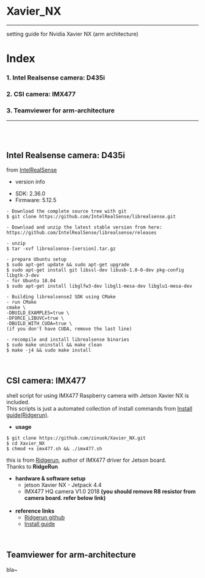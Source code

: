 # Xavier_NX
***
setting guide for Nvidia Xavier NX (arm architecture)
# Index
### 1. Intel Realsense camera: D435i
### 2. CSI camera: IMX477
### 3. Teamviewer for arm-architecture
***
<br><br>

## Intel Realsense camera: D435i
from [IntelRealSense](https://github.com/IntelRealSense/librealsense/blob/master/doc/installation.md)
- version info
+ SDK: 2.36.0
+ Firmware: 5.12.5
```
- Download the complete source tree with git
$ git clone https://github.com/IntelRealSense/librealsense.git

- Download and unzip the latest stable version from here: https://github.com/IntelRealSense/librealsense/releases

- unzip
$ tar -xvf librealsense-[version].tar.gz

- prepare Ubuntu setup
$ sudo apt-get update && sudo apt-get upgrade
$ sudo apt-get install git libssl-dev libusb-1.0-0-dev pkg-config libgtk-3-dev
- for Ubuntu 18.04
$ sudo apt-get install libglfw3-dev libgl1-mesa-dev libglu1-mesa-dev

- Building librealsense2 SDK using CMake
- run CMake
cmake \
-DBUILD_EXAMPLES=true \
-DFORCE_LIBUVC=true \
-DBUILD_WITH_CUDA=true \
(if you don't have CUDA, remove the last line)

- recompile and install librealsense binaries
$ sudo make uninstall && make clean
$ make -j4 && sudo make install
```
<br>

## CSI camera: IMX477
shell script for using IMX477 Raspberry camera with Jetson Xavier NX is included.<br>
This scripts is just a automated collection of install commands from [Install guide(Ridgerun)](https://developer.ridgerun.com/wiki/index.php?title=Raspberry_Pi_HQ_camera_IMX477_Linux_driver_for_Jetson#Compatibility_with_NVIDIA.C2.AEJetson.E2.84.A2_Platforms).<br>
+ **usage**
```
$ git clone https://github.com/zinuok/Xavier_NX.git
$ cd Xavier_NX
$ chmod +x imx477.sh && ./imx477.sh
```

this is from [Ridgerun](https://github.com/RidgeRun/NVIDIA-Jetson-IMX477-RPIV3), author of IMX477 driver for Jetson board.<br> 
Thanks to **RidgeRun**
<br>
+ **hardware & software setup**
    + jetson Xavier NX - Jetpack 4.4
    + IMX477 HQ camera V1.0 2018 **(you should remove R8 resistor from camera board. refer below link)**
    <br>
+ **reference links**
    + [Ridgerun github](https://github.com/RidgeRun/NVIDIA-Jetson-IMX477-RPIV3)
    + [Install guide](https://developer.ridgerun.com/wiki/index.php?title=Raspberry_Pi_HQ_camera_IMX477_Linux_driver_for_Jetson#Compatibility_with_NVIDIA.C2.AEJetson.E2.84.A2_Platforms)
<br>

## Teamviewer for arm-architecture
bla~


